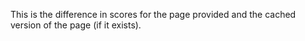 This is the difference in scores for the page provided and the cached
version of the page (if it exists).
